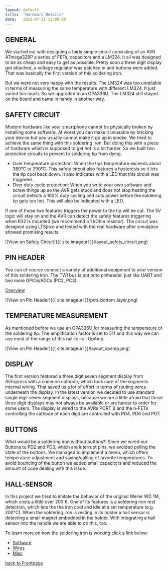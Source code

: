 ```yaml
---
layout: default
title:  "Hardware Details"
date:   2015-07-11 12:00:00
---
```


## GENERAL

We started out with designing a fairly simple circuit consisting of an AVR ATmega328P a series of FETs, capacitors and a LM324.
It all was designed to be as cheap and easy to get as possible.
Pretty soon a three digit display got attached, a voltage regulator was patched in and buttons were added.
That was basically the first version of this soldering iron.

But we were not very happy with the results.
The LM324 was too unreliable in terms of measuring the same temperature with different LM324.
It just varied too much.
So we upgraded to an OPA336U.
The LM324 still stayed on the board and came in handy in another way.

## SAFETY CIRCUIT

Modern hardware like your smartphone cannot be physically broken by installing some software.
At worst you can make it unusable by bricking your device but you usually cannot make it go up in smoke.
We tried to achieve the same thing with this soldering Iron.
But doing this with a piece of hardware which is supposed to get hot is a lot harder.
So we built two protection circuits to prevent to soldering tip from dying.

- Over temperature protection: When the tips temperature exceeds about 380&deg;C to 390&deg;C. This safety circuit also features a hysteresis so it lets the tip cool back down. It also indicates with a LED that this circuit was triggered.
- Over duty cycle protection: When you write your own software and screw things up so the AVR gets stuck and does not stop heating the circuit detects a 100% duty cycling and cuts power before the soldering tip gets too hot. This will also be indicated with a LED.

If one of those two features triggers the power to the tip will be cut.
The 5V logic will stay on and the AVR can detect the safety features triggering when R32 is mounted (we recommend a 1 kOhm resistor).
The circuit was designed using LTSpice and tested with the real hardware after simulation showed promising results.

![View on Safety Circuit]({{ site.imageurl }}/layout_safety_circuit.png)

## PIN HEADER

You can of course connect a variety of additional equipment to your version of this soldering iron.
The TWI bus is put onto pinheader, just like UART and two more GPIOs/ADCs (PC2, PC3).

[Overview](PinheaderOverview)

![View on Pin Header]({{ site.imageurl }}/pcb_bottom_layer.png)

## TEMPERATURE MEASUREMENT

As mentioned before we use an OPA336U for measuring the temperature of the soldering tip.
The amplification factor is set to 511 and this way we can use most of the range of this rail-to-rail OpAmp.

![View on Pin Header]({{ site.imageurl }}/layout_opamp.png)

## DISPLAY

The first version featured a three digit seven segment display from AliExpress with a common cathode, which took care of the segments internal wiring.
That saved us a lot of effort in terms of routing wires underneath the display.
In the latest version we decided to use standard single digit seven segment displays, because we are a little afraid that those three digit displays may not always be available or are harder to order for some users.
The display is wired to the AVRs PORT B and the n-FETs controlling the cathode of each digit are controlled with PD4, PD6 and PD7.

## BUTTONS

What would be a soldering iron without buttons?!
Since we wired our Buttons to PD2 and PD3, which are interrupt pins, we avoided polling the state of the buttons.
We managed to implement a menu, which offers temperature adjustment and saving/calling of favorite temperatures.
To avoid bouncing of the button we added small capacitors and reduced the amount of code dealing with this issue.

## HALL-SENSOR

In this project we tried to imitate the behavior of the original Weller WD 1M, which costs a little over 200 &euro;.
One of its features is a soldering iron rest detection, which lets the the iron cool and idle at a set temperature (e.g. 200&deg;C).
When the soldering iron is resting in its holder a hall sensor is detecting a small magnet embedded in the holder.
With integrating a hall sensor into the handle we are able to do this, too.


To learn more on how the soldering iron is working click a link below:
- [Software](Software)
- [Wires](Wires)
- [Misc](Misc)

[back to Frontpage](Frontpage)
